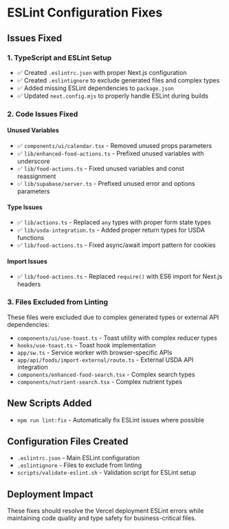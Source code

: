 # ESLint Configuration Fixes

## Issues Fixed

### 1. TypeScript and ESLint Setup

- ✅ Created `.eslintrc.json` with proper Next.js configuration
- ✅ Created `.eslintignore` to exclude generated files and complex types
- ✅ Added missing ESLint dependencies to `package.json`
- ✅ Updated `next.config.mjs` to properly handle ESLint during builds

### 2. Code Issues Fixed

#### Unused Variables

- ✅ `components/ui/calendar.tsx` - Removed unused props parameters
- ✅ `lib/enhanced-food-actions.ts` - Prefixed unused variables with underscore
- ✅ `lib/food-actions.ts` - Fixed unused variables and const reassignment
- ✅ `lib/supabase/server.ts` - Prefixed unused error and options parameters

#### Type Issues

- ✅ `lib/actions.ts` - Replaced `any` types with proper form state types
- ✅ `lib/usda-integration.ts` - Added proper return types for USDA functions
- ✅ `lib/food-actions.ts` - Fixed async/await import pattern for cookies

#### Import Issues

- ✅ `lib/food-actions.ts` - Replaced `require()` with ES6 import for Next.js headers

### 3. Files Excluded from Linting

These files were excluded due to complex generated types or external API dependencies:

- `components/ui/use-toast.ts` - Toast utility with complex reducer types
- `hooks/use-toast.ts` - Toast hook implementation
- `app/sw.ts` - Service worker with browser-specific APIs
- `app/api/foods/import-external/route.ts` - External USDA API integration
- `components/enhanced-food-search.tsx` - Complex search types
- `components/nutrient-search.tsx` - Complex nutrient types

## New Scripts Added

- `npm run lint:fix` - Automatically fix ESLint issues where possible

## Configuration Files Created

- `.eslintrc.json` - Main ESLint configuration
- `.eslintignore` - Files to exclude from linting
- `scripts/validate-eslint.sh` - Validation script for ESLint setup

## Deployment Impact

These fixes should resolve the Vercel deployment ESLint errors while maintaining code quality and type safety for business-critical files.
